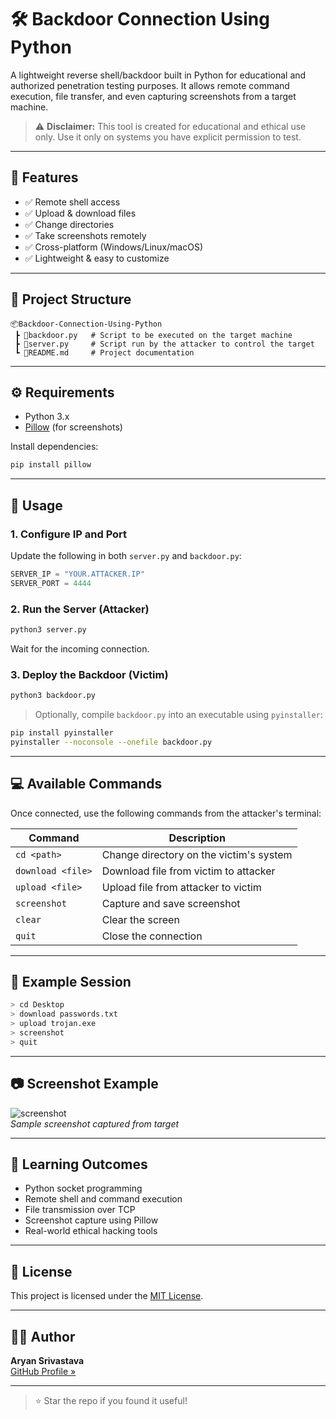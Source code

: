 
# 🛠️ Backdoor Connection Using Python

A lightweight reverse shell/backdoor built in Python for educational and authorized penetration testing purposes. It allows remote command execution, file transfer, and even capturing screenshots from a target machine.

> ⚠️ **Disclaimer:** This tool is created for educational and ethical use only. Use it only on systems you have explicit permission to test.

---

## 📌 Features

- ✅ Remote shell access
- ✅ Upload & download files
- ✅ Change directories
- ✅ Take screenshots remotely
- ✅ Cross-platform (Windows/Linux/macOS)
- ✅ Lightweight & easy to customize

---

## 📁 Project Structure

```
📦Backdoor-Connection-Using-Python
 ┣ 📜backdoor.py   # Script to be executed on the target machine
 ┣ 📜server.py     # Script run by the attacker to control the target
 ┗ 📜README.md     # Project documentation
```

---

## ⚙️ Requirements

- Python 3.x
- [Pillow](https://pypi.org/project/Pillow/) (for screenshots)

Install dependencies:

```bash
pip install pillow
```

---

## 🚀 Usage

### 1. Configure IP and Port

Update the following in both `server.py` and `backdoor.py`:

```python
SERVER_IP = "YOUR.ATTACKER.IP"
SERVER_PORT = 4444
```

### 2. Run the Server (Attacker)

```bash
python3 server.py
```

Wait for the incoming connection.

### 3. Deploy the Backdoor (Victim)

```bash
python3 backdoor.py
```

> Optionally, compile `backdoor.py` into an executable using `pyinstaller`:

```bash
pip install pyinstaller
pyinstaller --noconsole --onefile backdoor.py
```

---

## 💻 Available Commands

Once connected, use the following commands from the attacker's terminal:

| Command              | Description                             |
|----------------------|-----------------------------------------|
| `cd <path>`          | Change directory on the victim's system |
| `download <file>`    | Download file from victim to attacker   |
| `upload <file>`      | Upload file from attacker to victim     |
| `screenshot`         | Capture and save screenshot             |
| `clear`              | Clear the screen                        |
| `quit`               | Close the connection                    |

---

## 🧪 Example Session

```bash
> cd Desktop
> download passwords.txt
> upload trojan.exe
> screenshot
> quit
```

---

## 📷 Screenshot Example

![screenshot](https://via.placeholder.com/600x300?text=Remote+Screenshot+Captured)  
*Sample screenshot captured from target*

---

## 🧠 Learning Outcomes

- Python socket programming
- Remote shell and command execution
- File transmission over TCP
- Screenshot capture using Pillow
- Real-world ethical hacking tools

---

## 📜 License

This project is licensed under the [MIT License](LICENSE).

---

## 🙋‍♂️ Author

**Aryan Srivastava**  
[GitHub Profile »](https://github.com/aryanxsrivastava)

---

> ⭐ Star the repo if you found it useful!
